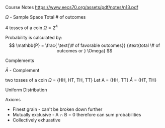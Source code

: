 
Course Notes
https://www.eecs70.org/assets/pdf/notes/n13.pdf



$\Omega$ - Sample Space 
Total # of outcomes

4 tosses of a coin
$\Omega = 2^4$

Probability is calculated by:
$$
\mathbb{P} = \frac{
			\text{\# of favorable outcomes}}
			{\text{total \# of outcomes or } \Omega}
$$


Complements

$\bar{A}$ - Complement

two tosses of a coin
$\Omega$  = {HH, HT, TH, TT}
Let A = {HH, TT}
$\bar{A}$ = {HT, TH}


Uniform Distribution

Axioms
- Finest grain - can't be broken down further
- Mutually exclusive - A $\cap$ B = 0 therefore can sum probabilities
- Collectively exhuastive

